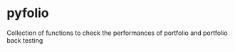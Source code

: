 # pyfolio
Collection of functions to check the performances of portfolio and portfolio back testing
